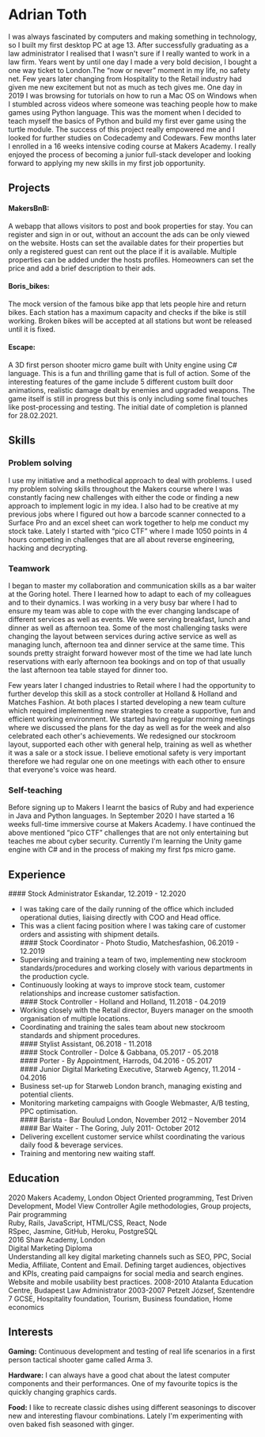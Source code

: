 # Adrian Toth

I was always fascinated by computers and making something in technology, so I built my first desktop PC at age 13. After successfully graduating as a law administrator I realised that I wasn't sure if I really wanted to work in a law firm. Years went by until one day I made a very bold decision, I bought a one way ticket to London.The “now or never” moment in my life, no safety net.
Few years later changing from Hospitality to the Retail industry had given me new excitement but not as much as tech gives me. One day in 2019 I was browsing for tutorials on how to run a Mac OS on Windows when I stumbled across videos where someone was teaching people how to make games using Python language. This was the moment when I decided to teach myself the basics of Python and build my first ever game using the turtle module. The success of this project really empowered me and I looked for further studies on Codecademy and Codewars.
Few months later I enrolled in a 16 weeks intensive coding course at Makers Academy. I really enjoyed the process of becoming a junior full-stack developer and looking forward to applying my new skills in my first job opportunity.


## Projects

#### **MakersBnB:** 
A webapp that allows visitors to post and book properties for stay. You can register and sign in or out, without an account the ads can be only viewed on the website. Hosts can set the available dates for their properties but only a registered guest can rent out the place if it is available. Multiple properties can be added under the hosts profiles. Homeowners can set the price and add a brief description to their ads.


#### **Boris_bikes:** 
The mock version of the famous bike app that lets people hire and return bikes. Each station has a maximum capacity and checks if the bike is still working. Broken bikes will be accepted at all stations but wont be released until it is fixed.


#### **Escape:**
A 3D first person shooter micro game built with Unity engine using C# language. This is a fun and thrilling game that is full of action. Some of the interesting features of the game include 5 different custom built door animations, realistic damage dealt by enemies and upgraded weapons. The game itself is still in progress but this is only including some final touches like post-processing and testing. The initial date of completion is planned for 28.02.2021.

## Skills

### **Problem solving**

I use my initiative and a  methodical approach to deal with problems. I used my  problem solving skills throughout the Makers course where I was constantly facing new challenges with either the code or finding a new approach to implement logic in my idea. I also had to be creative at my previous jobs where I figured out how a barcode scanner connected to a Surface Pro and an excel sheet can work together to help me conduct my stock take. Lately I started with “pico CTF”  where I made 1050 points in 4 hours competing in challenges that are all about reverse engineering, hacking and decrypting.

### **Teamwork**

I began to master my collaboration and communication skills as a bar waiter at the Goring hotel. There I learned how to adapt to each of my colleagues and to their dynamics. I was working in a very busy bar where I had to ensure my team was able to cope with the ever changing landscape of different services as well as events. We were serving breakfast, lunch and dinner as well as afternoon tea. Some of the most challenging tasks were changing the layout between services during active service as well as managing lunch, afternoon tea and dinner service at the same time. This sounds pretty straight forward however most of the time we had late lunch reservations with early afternoon tea bookings and on top of that usually the last afternoon tea table stayed for dinner too. 

Few years later I changed industries to Retail where I had the opportunity to further develop this skill as a stock controller at Holland & Holland and Matches Fashion. At both places I started developing a new team culture which required implementing new strategies to create a supportive, fun and efficient working environment. We started having regular morning meetings where we discussed the plans for the day as well as for the week and also celebrated each other's achievements. We redesigned our stockroom layout, supported each other with general help, training as well as whether it was a sale or a stock issue. I believe emotional safety is very important therefore we had regular one on one meetings with each other to ensure that everyone's voice was heard. 

### **Self-teaching**

Before signing up to Makers I learnt the basics of Ruby and had experience in Java and Python languages. In September 2020 I have started a 16 weeks full-time immersive course at Makers Academy.
I have continued the above mentioned “pico CTF” challenges that are not only entertaining but teaches me about cyber security. Currently I'm learning the Unity game engine with C# and in the process of making my first fps micro game. 


## Experience

#### Stock Administrator Eskandar, 12.2019 - 12.2020
- I was taking care of the daily running of the office which included operational duties, liaising directly with COO and Head office.
- This was a client facing position where I was taking care of customer orders and assisting with shipment details.  
   #### Stock Coordinator - Photo Studio, Matchesfashion, 06.2019 - 12.2019  
- Supervising and training a team of two, implementing new stockroom standards/procedures and working closely with various departments in the production cycle. 
- Continuously looking at ways to improve stock team, customer relationships and increase customer satisfaction.  
#### Stock Controller - Holland and Holland, 11.2018 - 04.2019
- Working closely with the Retail director, Buyers manager on the smooth organisation of multiple locations. 
- Coordinating and training the sales team about new stockroom standards and shipment procedures.  
#### Stylist Assistant, 06.2018 - 11.2018  
#### Stock Controller - Dolce & Gabbana, 05.2017 - 05.2018  
#### Porter - By Appointment, Harrods, 04.2016 - 05.2017  
#### Junior Digital Marketing Executive, Starweb Agency, 11.2014 - 04.2016  
- Business set-up for Starweb London branch, managing existing and potential clients.  
- Monitoring marketing campaigns with Google Webmaster, A/B testing, PPC optimisation.  
#### Barista - Bar Boulud London, November 2012 – November 2014  
#### Bar Waiter - The Goring, July 2011- October 2012
- Delivering excellent customer service whilst coordinating the various daily food & beverage services. 
- Training and mentoring new waiting staff.  

## Education

2020 Makers Academy, London
Object Oriented programming, Test Driven Development, Model View Controller
Agile methodologies, Group projects, Pair programming	
Ruby, Rails, JavaScript, HTML/CSS, React, Node		
RSpec, Jasmine, GitHub, Heroku, PostgreSQL						
2016 Shaw Academy, London			
Digital Marketing Diploma					
Understanding all key digital marketing channels such as SEO, PPC, Social Media, Affiliate, Content and Email. 
Defining target audiences, objectives and KPIs, creating paid campaigns for social media and search engines. 
Website and mobile usability best practices.
2008-2010 Atalanta Education Centre, Budapest
Law Administrator
2003-2007 Petzelt József, Szentendre	
7 GCSE, Hospitality foundation, Tourism, Business foundation, Home economics				

## Interests

**Gaming:** Continuous development and testing of real life scenarios in a first person tactical shooter game called Arma 3. 

**Hardware:**  I can always have a good chat about the latest computer components and their performances. One of my favourite topics is the quickly changing graphics cards.

**Food:** I like to recreate classic dishes using different seasonings to discover new and interesting flavour combinations. Lately I'm experimenting with oven baked fish seasoned with ginger. 
